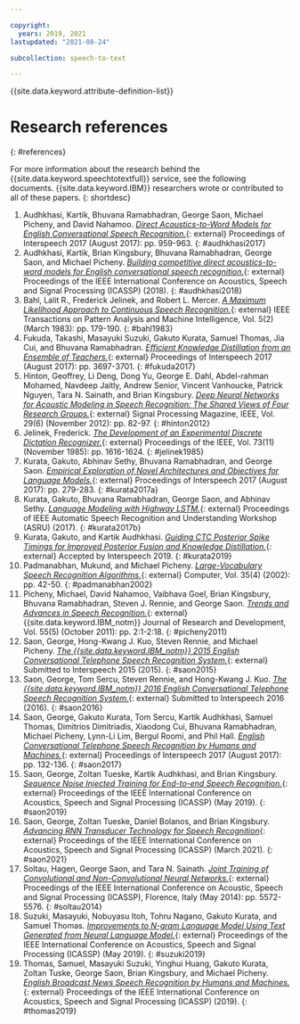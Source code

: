 ```yaml
---

copyright:
  years: 2019, 2021
lastupdated: "2021-08-24"

subcollection: speech-to-text

---
```


{{site.data.keyword.attribute-definition-list}}

# Research references
{: #references}

For more information about the research behind the {{site.data.keyword.speechtotextfull}} service, see the following documents. {{site.data.keyword.IBM}} researchers wrote or contributed to all of these papers.
{: shortdesc}

1.  Audhkhasi, Kartik, Bhuvana Ramabhadran, George Saon, Michael Picheny, and David Nahamoo. [*Direct Acoustics-to-Word Models for English Conversational Speech Recognition.*](https://www.isca-speech.org/archive/Interspeech_2017/pdfs/0546.PDF){: external} Proceedings of Interspeech 2017 (August 2017): pp. 959-963. {: #audhkhasi2017}
1.  Audhkhasi, Kartik, Brian Kingsbury, Bhuvana Ramabhadran, George Saon, and Michael Picheny. [*Building competitive direct acoustics-to-word models for English conversational speech recognition.*](https://arxiv.org/pdf/1712.03133.pdf){: external} Proceedings of the IEEE International Conference on Acoustics, Speech and Signal Processing (ICASSP) (2018). {: #audhkhasi2018}
1.  Bahl, Lalit R., Frederick Jelinek, and Robert L. Mercer. [*A Maximum Likelihood Approach to Continuous Speech Recognition.*](https://ieeexplore.ieee.org/document/4767370){: external} IEEE Transactions on Pattern Analysis and Machine Intelligence, Vol. 5(2) (March 1983): pp. 179-190. {: #bahl1983}
1.  Fukuda, Takashi, Masayuki Suzuki, Gakuto Kurata, Samuel Thomas, Jia Cui, and Bhuvana Ramabhadran. [*Efficient Knowledge Distillation from an Ensemble of Teachers.*](https://www.isca-speech.org/archive/Interspeech_2017/pdfs/0614.PDF){: external} Proceedings of Interspeech 2017 (August 2017): pp. 3697-3701. {: #fukuda2017}
1.  Hinton, Geoffrey, Li Deng, Dong Yu, George E. Dahl, Abdel-rahman Mohamed, Navdeep Jaitly, Andrew Senior, Vincent Vanhoucke, Patrick Nguyen, Tara N. Sainath, and Brian Kingsbury. [*Deep Neural Networks for Acoustic Modeling in Speech Recognition: The Shared Views of Four Research Groups.*](http://ieeexplore.ieee.org/xpl/articleDetails.jsp?arnumber=6296526){: external} Signal Processing Magazine, IEEE, Vol. 29(6) (November 2012): pp. 82-97. {: #hinton2012}
1.  Jelinek, Frederick. [*The Development of an Experimental Discrete Dictation Recognizer.*](https://ieeexplore.ieee.org/document/1457611){: external} Proceedings of the IEEE, Vol. 73(11) (November 1985): pp. 1616-1624. {: #jelinek1985}
1.  Kurata, Gakuto, Abhinav Sethy, Bhuvana Ramabhadran, and George Saon. [*Empirical Exploration of Novel Architectures and Objectives for Language Models.*](https://www.isca-speech.org/archive/Interspeech_2017/pdfs/0723.PDF){: external} Proceedings of Interspeech 2017 (August 2017): pp. 279-283. {: #kurata2017a}
1.  Kurata, Gakuto, Bhuvana Ramabhadran, George Saon, and Abhinav Sethy. [*Language Modeling with Highway LSTM.*](https://arxiv.org/pdf/1709.06436.pdf){: external} Proceedings of IEEE Automatic Speech Recognition and Understanding Workshop (ASRU) (2017). {: #kurata2017b}
1.  Kurata, Gakuto, and Kartik Audhkhasi. [*Guiding CTC Posterior Spike Timings for Improved Posterior Fusion and Knowledge Distillation.*](https://arxiv.org/pdf/1904.08311.pdf){: external} Accepted by Interspeech 2019. {: #kurata2019}
1.  Padmanabhan, Mukund, and Michael Picheny. [*Large-Vocabulary Speech Recognition Algorithms.*](http://citeseerx.ist.psu.edu/viewdoc/download?doi=10.1.1.108.2469&rep=rep1&type=pdf){: external} Computer, Vol. 35(4) (2002): pp. 42-50. {: #padmanabhan2002}
1.  Picheny, Michael, David Nahamoo, Vaibhava Goel, Brian Kingsbury, Bhuvana Ramabhadran, Steven J. Rennie, and George Saon. [*Trends and Advances in Speech Recognition.*](https://ieeexplore.ieee.org/document/6032775){: external} {{site.data.keyword.IBM_notm}} Journal of Research and Development, Vol. 55(5) (October 2011): pp. 2:1-2:18. {: #picheny2011}
1.  Saon, George, Hong-Kwang J. Kuo, Steven Rennie, and Michael Picheny. [*The {{site.data.keyword.IBM_notm}} 2015 English Conversational Telephone Speech Recognition System.*](https://arxiv.org/pdf/1505.05899.pdf){: external} Submitted to Interspeech 2015 (2015). {: #saon2015}
1.  Saon, George, Tom Sercu, Steven Rennie, and Hong-Kwang J. Kuo. [*The {{site.data.keyword.IBM_notm}} 2016 English Conversational Telephone Speech Recognition System.*](https://arxiv.org/pdf/1604.08242v1.pdf){: external} Submitted to Interspeech 2016 (2016). {: #saon2016}
1.  Saon, George, Gakuto Kurata, Tom Sercu, Kartik Audhkhasi, Samuel Thomas, Dimitrios Dimitriadis, Xiaodong Cui, Bhuvana Ramabhadran, Michael Picheny, Lynn-Li Lim, Bergul Roomi, and Phil Hall. [*English Conversational Telephone Speech Recognition by Humans and Machines.*](https://www.isca-speech.org/archive/Interspeech_2017/pdfs/0405.PDF){: external} Proceedings of Interspeech 2017 (August 2017): pp. 132-136. {: #saon2017}
1.  Saon, George, Zoltan Tueske, Kartik Audhkhasi, and Brian Kingsbury. [*Sequence Noise Injected Training for End-to-end Speech Recognition.*](https://ieeexplore.ieee.org/document/8683706){: external} Proceedings of the IEEE International Conference on Acoustics, Speech and Signal Processing (ICASSP) (May 2019). {: #saon2019}
1.  Saon, George, Zoltan Tueske, Daniel Bolanos, and Brian Kingsbury. [*Advancing RNN Transducer Technology for Speech Recognition*](https://arxiv.org/abs/2103.09935){: external} Proceedings of the IEEE International Conference on Acoustics, Speech and Signal Processing (ICASSP) (March 2021). {: #saon2021}
1.  Soltau, Hagen, George Saon, and Tara N. Sainath. [*Joint Training of Convolutional and Non-Convolutional Neural Networks.*](https://ieeexplore.ieee.org/document/6854669){: external} Proceedings of the IEEE International Conference on Acoustic, Speech and Signal Processing (ICASSP), Florence, Italy (May 2014): pp. 5572-5576. {: #soltau2014}
1.  Suzuki, Masayuki, Nobuyasu Itoh, Tohru Nagano, Gakuto Kurata, and Samuel Thomas. [*Improvements to N-gram Language Model Using Text Generated from Neural Language Model.*](https://ieeexplore.ieee.org/document/8683481){: external} Proceedings of the IEEE International Conference on Acoustics, Speech and Signal Processing (ICASSP) (May 2019). {: #suzuki2019}
1.  Thomas, Samuel, Masayuki Suzuki, Yinghui Huang, Gakuto Kurata, Zoltan Tuske, George Saon, Brian Kingsbury, and Michael Picheny. [*English Broadcast News Speech Recognition by Humans and Machines.*](https://arxiv.org/pdf/1904.13258.pdf){: external} Proceedings of the IEEE International Conference on Acoustics, Speech and Signal Processing (ICASSP) (2019). {: #thomas2019}

